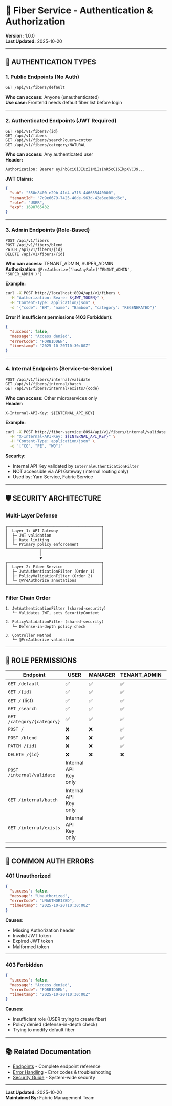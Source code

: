 # 🔐 Fiber Service - Authentication & Authorization

**Version:** 1.0.0  
**Last Updated:** 2025-10-20

---

## 🎯 AUTHENTICATION TYPES

### 1. Public Endpoints (No Auth)

```http
GET /api/v1/fibers/default
```

**Who can access:** Anyone (unauthenticated)  
**Use case:** Frontend needs default fiber list before login

---

### 2. Authenticated Endpoints (JWT Required)

```http
GET /api/v1/fibers/{id}
GET /api/v1/fibers
GET /api/v1/fibers/search?query=cotton
GET /api/v1/fibers/category/NATURAL
```

**Who can access:** Any authenticated user  
**Header:**

```
Authorization: Bearer eyJhbGciOiJIUzI1NiIsInR5cCI6IkpXVCJ9...
```

**JWT Claims:**

```json
{
  "sub": "550e8400-e29b-41d4-a716-446655440000",
  "tenantId": "7c9e6679-7425-40de-963d-42a6ee08cd6c",
  "role": "USER",
  "exp": 1698765432
}
```

---

### 3. Admin Endpoints (Role-Based)

```http
POST /api/v1/fibers
POST /api/v1/fibers/blend
PATCH /api/v1/fibers/{id}
DELETE /api/v1/fibers/{id}
```

**Who can access:** TENANT_ADMIN, SUPER_ADMIN  
**Authorization:** `@PreAuthorize("hasAnyRole('TENANT_ADMIN', 'SUPER_ADMIN')")`

**Example:**

```bash
curl -X POST http://localhost:8094/api/v1/fibers \
  -H "Authorization: Bearer ${JWT_TOKEN}" \
  -H "Content-Type: application/json" \
  -d '{"code": "BM", "name": "Bamboo", "category": "REGENERATED"}'
```

**Error if insufficient permissions (403 Forbidden):**

```json
{
  "success": false,
  "message": "Access denied",
  "errorCode": "FORBIDDEN",
  "timestamp": "2025-10-20T10:30:00Z"
}
```

---

### 4. Internal Endpoints (Service-to-Service)

```http
POST /api/v1/fibers/internal/validate
GET /api/v1/fibers/internal/batch
GET /api/v1/fibers/internal/exists/{code}
```

**Who can access:** Other microservices only  
**Header:**

```
X-Internal-API-Key: ${INTERNAL_API_KEY}
```

**Example:**

```bash
curl -X POST http://fiber-service:8094/api/v1/fibers/internal/validate \
  -H "X-Internal-API-Key: ${INTERNAL_API_KEY}" \
  -H "Content-Type: application/json" \
  -d '["CO", "PE", "WO"]'
```

**Security:**

- Internal API Key validated by `InternalAuthenticationFilter`
- NOT accessible via API Gateway (internal routing only)
- Used by: Yarn Service, Fabric Service

---

## 🛡️ SECURITY ARCHITECTURE

### Multi-Layer Defense

```
┌─────────────────────────────────────────┐
│  Layer 1: API Gateway                   │
│  ├─ JWT validation                      │
│  ├─ Rate limiting                       │
│  └─ Primary policy enforcement          │
└──────────────┬──────────────────────────┘
               │
               ▼
┌─────────────────────────────────────────┐
│  Layer 2: Fiber Service                 │
│  ├─ JwtAuthenticationFilter (Order 1)   │
│  ├─ PolicyValidationFilter (Order 2)    │
│  └─ @PreAuthorize annotations           │
└─────────────────────────────────────────┘
```

### Filter Chain Order

```
1. JwtAuthenticationFilter (shared-security)
   └─ Validates JWT, sets SecurityContext

2. PolicyValidationFilter (shared-security)
   └─ Defense-in-depth policy check

3. Controller Method
   └─ @PreAuthorize validation
```

---

## 🔑 ROLE PERMISSIONS

| Endpoint                   | USER                  | MANAGER | TENANT_ADMIN | SUPER_ADMIN |
| -------------------------- | --------------------- | ------- | ------------ | ----------- |
| `GET /default`             | ✅                    | ✅      | ✅           | ✅          |
| `GET /{id}`                | ✅                    | ✅      | ✅           | ✅          |
| `GET /` (list)             | ✅                    | ✅      | ✅           | ✅          |
| `GET /search`              | ✅                    | ✅      | ✅           | ✅          |
| `GET /category/{category}` | ✅                    | ✅      | ✅           | ✅          |
| `POST /`                   | ❌                    | ❌      | ✅           | ✅          |
| `POST /blend`              | ❌                    | ❌      | ✅           | ✅          |
| `PATCH /{id}`              | ❌                    | ❌      | ✅           | ✅          |
| `DELETE /{id}`             | ❌                    | ❌      | ❌           | ✅          |
| `POST /internal/validate`  | Internal API Key only |
| `GET /internal/batch`      | Internal API Key only |
| `GET /internal/exists`     | Internal API Key only |

---

## 🚨 COMMON AUTH ERRORS

### 401 Unauthorized

```json
{
  "success": false,
  "message": "Unauthorized",
  "errorCode": "UNAUTHORIZED",
  "timestamp": "2025-10-20T10:30:00Z"
}
```

**Causes:**

- Missing Authorization header
- Invalid JWT token
- Expired JWT token
- Malformed token

---

### 403 Forbidden

```json
{
  "success": false,
  "message": "Access denied",
  "errorCode": "FORBIDDEN",
  "timestamp": "2025-10-20T10:30:00Z"
}
```

**Causes:**

- Insufficient role (USER trying to create fiber)
- Policy denied (defense-in-depth check)
- Trying to modify default fiber

---

## 📚 Related Documentation

- [Endpoints](./ENDPOINTS.md) - Complete endpoint reference
- [Error Handling](./ERROR_HANDLING.md) - Error codes & troubleshooting
- [Security Guide](../../../SECURITY.md) - System-wide security

---

**Last Updated:** 2025-10-20  
**Maintained By:** Fabric Management Team
